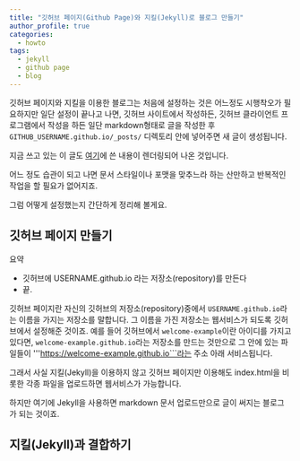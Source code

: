 ```yaml
---
title: "깃허브 페이지(Github Page)와 지킬(Jekyll)로 블로그 만들기"
author_profile: true
categories:
  - howto
tags:
  - jekyll
  - github page
  - blog
---
```

깃허브 페이지와 지킬을 이용한 블로그는 처음에 설정하는 것은 어느정도 시행착오가 필요하지만 일단 설정이 끝나고 나면,
깃허브 사이트에서 작성하든, 깃허브 클라이언트 프로그램에서 작성을 하든 일단 markdown형태로 글을 작성한 후
```GITHUB_USERNAME.github.io/_posts/``` 디렉토리 안에 넣어주면 새 글이 생성됩니다.

지금 쓰고 있는 이 글도 [여기](https://raw.githubusercontent.com/inspired-edward/inspired-edward.github.io/master/_posts/2017-07-24-how-to-blog.md)에 쓴 내용이 렌더링되어 나온 것입니다.

어느 정도 습관이 되고 나면 문서 스타일이나 포맷을 맞추느라 하는 산만하고 반복적인 작업을 할 필요가 없어지죠.

그럼 어떻게 설정했는지 간단하게 정리해 볼게요.

깃허브 페이지 만들기
--------------

요약
- 깃허브에 USERNAME.github.io 라는 저장소(repository)를 만든다
- 끝.

깃허브 페이지란 자신의 깃허브의 저장소(repository)중에서 ```USERNAME.github.io```라는 이름을 가지는 저장소를 말합니다.
그 이름을 가진 저장소는 웹서비스가 되도록 깃허브에서 설정해준 것이죠.
예를 들어 깃허브에서 ```welcome-example```이란 아이디를 가지고 있다면, ```welcome-example.github.io```라는 저장소를 만드는 것만으로 그 안에 있는 파일들이 '''https://welcome-example.github.io```라는 주소 아래 서비스됩니다.

그래서 사실 지킬(Jekyll)을 이용하지 않고 깃허브 페이지만 이용해도 index.html을 비롯한 각종 파일을 업로드하면 웹서비스가 가능합니다.

하지만 여기에 Jekyll을 사용하면 markdown 문서 업로드만으로 글이 써지는 블로그가 되는 것이죠.

지킬(Jekyll)과 결합하기
-------------------

